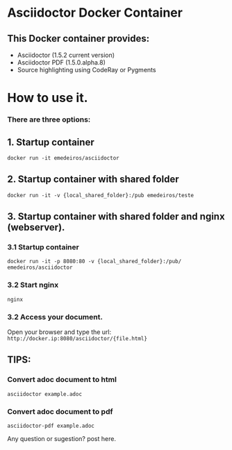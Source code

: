 # Asciidoctor Docker Container


## This Docker container provides:

* Asciidoctor (1.5.2 current version)
* Asciidoctor PDF (1.5.0.alpha.8)
* Source highlighting using CodeRay or Pygments

# How to use it. 

### There are three options:

## 1. Startup container

```docker run -it emedeiros/asciidoctor```

## 2. Startup container with shared folder

```docker run -it -v {local_shared_folder}:/pub emedeiros/teste```

## 3. Startup container with shared folder and nginx (webserver).


### 3.1 Startup container

```docker run -it -p 8080:80 -v {local_shared_folder}:/pub/ emedeiros/asciidoctor```


### 3.2 Start nginx

```nginx```


### 3.2 Access your document.

Open your browser and type the url: ```http://docker.ip:8080/asciidoctor/{file.html}```


## TIPS:

### Convert adoc document to html

```asciidoctor example.adoc```


### Convert adoc document to pdf

```asciidoctor-pdf example.adoc```


Any question or sugestion? post here.